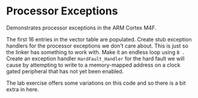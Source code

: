 Processor Exceptions
====================

Demonstrates processor exceptions in the ARM Cortex M4F.

The first 16 entries in the vector table are populated. Create stub exception
handlers for the processor exceptions we don't care about. This is just so
the linker has something to work with. Make it an endless loop using ``B .``
Create an exception handler ``HardFault_Handler`` for the hard fault we will
cause by attempting to write to a memory-mapped address on a clock gated
peripheral that has not yet been enabled.

The lab exercise offers some variations on this code and so there is a bit
extra in here.
